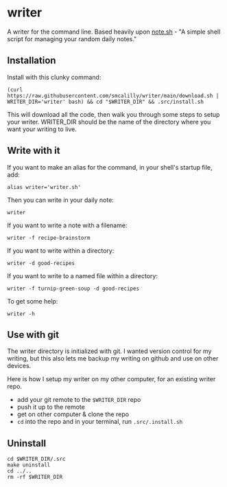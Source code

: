 # writer
A writer for the command line. Based heavily upon [note.sh](https://github.com/hachibu/note.sh) - "A simple shell script for managing your random daily notes."

## Installation
Install with this clunky command:
```
(curl https://raw.githubusercontent.com/smcalilly/writer/main/download.sh | WRITER_DIR='writer' bash) && cd "$WRITER_DIR" && .src/install.sh
```

This will download all the code, then walk you through some steps to setup your writer. WRITER_DIR should be the name of the directory where you want your writing to live. 

## Write with it
If you want to make an alias for the command, in your shell's startup file, add:
```
alias writer='writer.sh'
```

Then you can write in your daily note:
```
writer
```

If you want to write a note with a filename:
```
writer -f recipe-brainstorm
```

If you want to write within a directory:
```
writer -d good-recipes
```

If you want to write to a named file within a directory:
```
writer -f turnip-green-soup -d good-recipes
```

To get some help:
```
writer -h
```

## Use with git
The writer directory is initialized with git. I wanted version control for my writing, but this also lets me backup my writing on github and use on other devices. 

Here is how I setup my writer on my other computer, for an existing writer repo.
- add your git remote to the `$WRITER_DIR` repo
- push it up to the remote
- get on other computer & clone the repo
- `cd` into the repo and in your terminal, run `.src/.install.sh`

## Uninstall
```
cd $WRITER_DIR/.src
make uninstall
cd ../..
rm -rf $WRITER_DIR
```